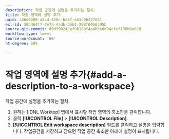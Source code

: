 ```yaml
---
description: 작업 공간에 설명을 추가하는 절차.
title: 작업 영역에 설명 추가
uuid: c46e9209-a8c4-420c-be4f-e41c9b227d41
exl-id: 30b464f7-3e7a-4adb-b5b1-208f60b6c95b
source-git-commit: d9df90242ef96188f4e4b5e6d04cfef196b0a628
workflow-type: tm+mt
source-wordcount: '66'
ht-degree: 19%

---
```


# 작업 영역에 설명 추가{#add-a-description-to-a-workspace}

작업 공간에 설명을 추가하는 절차.

1. 원하는 [!DNL Worktop] 탭에서 표시할 작업 영역의 축소판을 클릭합니다.
1. 클릭 **[!UICONTROL File]** > **[!UICONTROL Description]**.
1. **[!UICONTROL Edit workspace description]** 필드를 클릭하고 설명을 입력합니다.
작업공간을 저장하고 닫으면 작업 공간 축소판 아래에 설명이 표시됩니다.
